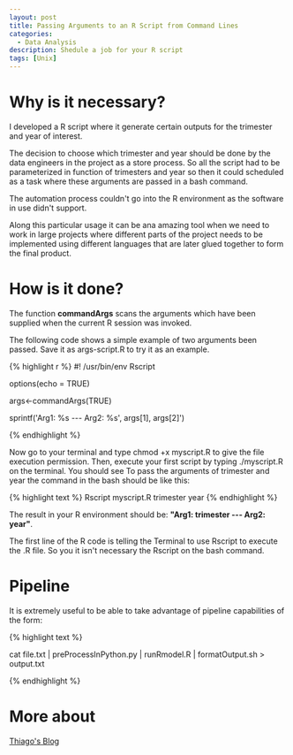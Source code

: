 ```yaml
---
layout: post
title: Passing Arguments to an R Script from Command Lines
categories:
  - Data Analysis
description: Shedule a job for your R script
tags: [Unix]
---
```


# Why is it necessary?

I developed a R script where it generate certain outputs for the trimester and year of interest.

The decision to choose which trimester and year should be done by the data engineers in the project as a store process.
So all the script had to be parameterized in function of trimesters and year so then it could scheduled 
as a task where these arguments are passed in a bash command. 

The automation process couldn't go into the R environment as the software in use didn't support.

Along this particular usage it can be ana amazing tool when we need to work in large projects where different parts of the project needs to be implemented using different languages that are later glued together to form the final product.

# How is it done?

The function **commandArgs** scans the arguments which have been supplied when the current R session was invoked. 

The following code shows a simple example of two arguments been passed. Save it as args-script.R to try it as an example.

{% highlight r %}
#! /usr/bin/env Rscript

options(echo = TRUE)

args<-commandArgs(TRUE)

sprintf('Arg1: %s --- Arg2: %s', 
        args[1], args[2]')
        
{% endhighlight %}

Now go to your terminal and type chmod +x myscript.R to give the file execution permission. Then, execute your first script by typing ./myscript.R on the terminal. You should see
To pass the arguments of trimester and year the command in the bash should be like this:

{% highlight text %}
Rscript myscript.R trimester year
{% endhighlight %}

The result in your R environment should be: **"Arg1: trimester --- Arg2: year"**.

The first line of the R code is telling the Terminal to use Rscript to execute the .R file. So you it isn't necessary the Rscript on the bash command.

# Pipeline

It is extremely useful to be able to take advantage of pipeline capabilities of the form:

{% highlight text %}

cat file.txt | preProcessInPython.py | runRmodel.R | formatOutput.sh > output.txt

{% endhighlight %}


# More about
[Thiago's Blog](https://tgmstat.wordpress.com/2014/05/21/r-scripts/)
